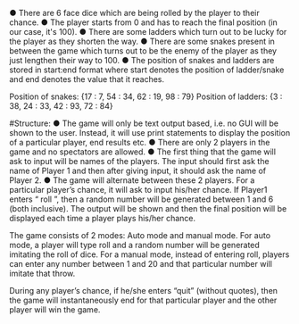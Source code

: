 ● There are 6 face dice which are being rolled by the player to their chance.
● The player starts from 0 and has to reach the final position (in our case, it's 100).
● There are some ladders which turn out to be lucky for the player as they shorten the way.
● There are some snakes present in between the game which turns out to be the enemy of the player as they just lengthen their way to 100.
● The position of snakes and ladders are stored in start:end format where start denotes the position of ladder/snake and end denotes the value that it reaches.

Position of snakes: {17 : 7, 54 : 34, 62 : 19, 98 : 79}
Position of ladders: {3 : 38, 24 : 33, 42 : 93, 72 : 84}

#Structure:
● The game will only be text output based, i.e. no GUI will be shown to the user. Instead, it will use print statements to display the position of a particular player, 
  end results etc.
● There are only 2 players in the game and no spectators are allowed.
● The first thing that the game will ask to input will be names of the players.
    The input should first ask the name of Player 1 and then after giving input,
    it should ask the name of Player 2.
● The game will alternate between these 2 players.
    For a particular player’s chance, it will ask to input his/her chance. If Player1 enters “ roll ”, then a random number will be generated between 1 and 6 (both inclusive).
    The output will be shown and then the final position will be displayed each time a player plays his/her chance.

The game consists of 2 modes: Auto mode and manual mode. 
  For auto mode, a player will type roll and a random number will be generated imitating the roll of dice. 
  For a manual mode, instead of entering roll, players can enter any number between 1 and 20 and that particular number will imitate that throw.

During any player’s chance, if he/she enters “quit” (without quotes), then the game will instantaneously end for that particular player and the other player will win the game.
